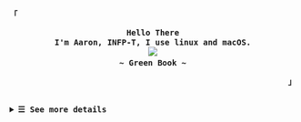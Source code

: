 <p align="left"><strong><samp>「</samp></strong></p>
  <p align="center">
    <samp>
      <b>
        Hello There
      <br>
        I'm Aaron, INFP-T, I use linux and macOS.
      </b>
      <br>
        <image src="https://readme-typing-svg.herokuapp.com?font=Signika+Negative&size=16&pause=1000&color=81A1C1&random=false&width=435&lines=The+world+is+full+of+lonely+people+afraid+to+make+the+first+move.">
      <br>
      <b>
         ~ Green Book ~
      </b>    </samp>
  </p>
<p align="right"><strong><samp>」</samp></strong></p>
<br>

<details>

<summary><samp><b>&#9776; See more details</b></samp></summary>
  </summary>

  <!-- Github Trophy -->
  <div align="center">
  <table>
  <tr>
    
  <td><a href="#--------"><img align="center" alt="GitHub Trophy" src="https://streak-stats.demolab.com?user=27Aaron&theme=nord&hide_border=true&border_radius=20&background=20212C"></a></td>
  </tr>
  </table>
  </div>

  <!-- Github Stats -->
  <div align="center">
  <table>
  <tr>
  <td><a href="#--------"><img height="137px" align="center" alt="GitHub Stats" src="https://github-readme-stats.vercel.app/api?username=27Aaron&count_private=true&show_icons=true&border_radius=20&include_all_commits=true&line_height=21&hide_border=true&bg_color=20212C&text_color=81A1C1&title_color=81A1C1&icon_color=58a6ff"/></a></td>
  <td><a href="#--------"><img height="137px" align="center" alt="Top Language" src="https://github-readme-stats.vercel.app/api/top-langs/?username=27Aaron&layout=compact&line_height=21&border_radius=20&hide_border=true&bg_color=20212C&text_color=81A1C1&title_color=81A1C1&icon_color=58a6ff"/></a></td>
  </tr>
  </table>
  </div>

  <!-- Contribution Snake -->
  <div align="center">
  <table>
  <tr>
  <td><a href="#--------"><img align="center" alt="Contribution Snake" src="./assets/snake/github-contribution-grid-snake-dark.svg"></a></td>
  </tr>
  </table>
  </div>

## Weekly Activity Summary
<!--START_SECTION:waka-->
**🐱 My GitHub Data** 

> 📦 18.6 kB Used in GitHub's Storage 
 > 
> 🚫 Not Opted to Hire
 > 
> 📜 12 Public Repositories 
 > 
> 🔑 0 Private Repositories 
 > 
**I'm an Early 🐤** 

```text
🌞 Morning                41 commits          ███░░░░░░░░░░░░░░░░░░░░░░   11.36 % 
🌆 Daytime                260 commits         ██████████████████░░░░░░░   72.02 % 
🌃 Evening                49 commits          ███░░░░░░░░░░░░░░░░░░░░░░   13.57 % 
🌙 Night                  11 commits          █░░░░░░░░░░░░░░░░░░░░░░░░   03.05 % 
```
📅 **I'm Most Productive on Thursday** 

```text
Monday                   56 commits          ████░░░░░░░░░░░░░░░░░░░░░   15.51 % 
Tuesday                  52 commits          ████░░░░░░░░░░░░░░░░░░░░░   14.40 % 
Wednesday                49 commits          ███░░░░░░░░░░░░░░░░░░░░░░   13.57 % 
Thursday                 102 commits         ███████░░░░░░░░░░░░░░░░░░   28.25 % 
Friday                   45 commits          ███░░░░░░░░░░░░░░░░░░░░░░   12.47 % 
Saturday                 22 commits          ██░░░░░░░░░░░░░░░░░░░░░░░   06.09 % 
Sunday                   35 commits          ██░░░░░░░░░░░░░░░░░░░░░░░   09.70 % 
```


📊 **This Week I Spent My Time On** 

```text
💬 Programming Languages: 
Lua                      12 hrs 44 mins      ███████████░░░░░░░░░░░░░░   44.08 % 
Nix                      4 hrs 45 mins       ████░░░░░░░░░░░░░░░░░░░░░   16.45 % 
Markdown                 3 hrs 21 mins       ███░░░░░░░░░░░░░░░░░░░░░░   11.64 % 
Java                     2 hrs 20 mins       ██░░░░░░░░░░░░░░░░░░░░░░░   08.08 % 
Other                    2 hrs 16 mins       ██░░░░░░░░░░░░░░░░░░░░░░░   07.88 % 

🔥 Editors: 
VS Code                  21 hrs 25 mins      ███████████████████░░░░░░   74.13 % 
Neovim                   4 hrs 13 mins       ████░░░░░░░░░░░░░░░░░░░░░   14.64 % 
Intellijidea             3 hrs 14 mins       ███░░░░░░░░░░░░░░░░░░░░░░   11.23 % 

💻 Operating System: 
Mac                      28 hrs 54 mins      █████████████████████████   100.00 % 
```

**I Mostly Code in Lua** 

```text
Lua                      1 repo              ██████░░░░░░░░░░░░░░░░░░░   25.00 % 
CSS                      1 repo              ██████░░░░░░░░░░░░░░░░░░░   25.00 % 
JavaScript               1 repo              ██████░░░░░░░░░░░░░░░░░░░   25.00 % 
Nix                      1 repo              ██████░░░░░░░░░░░░░░░░░░░   25.00 % 
```



**Timeline**

![Lines of Code chart](https://raw.githubusercontent.com/27Aaron/27Aaron/main/assets/bar_graph.png)


<!--END_SECTION:waka-->

  </details>
  </div>
  
</details>